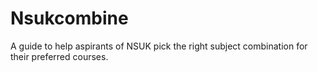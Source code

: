 # Nsukcombine
A guide to help aspirants of NSUK pick the right subject combination for their preferred courses. 
